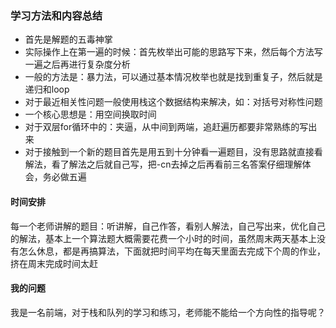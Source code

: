 ### 学习方法和内容总结
- 首先是解题的五毒神掌
- 实际操作上在第一遍的时候：首先枚举出可能的思路写下来，然后每个方法写一遍之后再进行复杂度分析
- 一般的方法是：暴力法，可以通过基本情况枚举也就是找到重复子，然后就是递归和loop
- 对于最近相关性问题一般使用栈这个数据结构来解决，如：对括号对称性问题
- 一个核心思想是：用空间换取时间
- 对于双层for循环中的：夹逼，从中间到两端，追赶遍历都要非常熟练的写出来
- 对于接触到一个新的题目首先是用五到十分钟看一遍题目，没有思路就直接看解法，看了解法之后就自己写，把-cn去掉之后再看前三名答案仔细理解体会，务必做五遍
#### 时间安排
每一个老师讲解的题目：听讲解，自己作答，看别人解法，自己写出来，优化自己的解法，基本上一个算法题大概需要花费一个小时的时间，虽然周末两天基本上没有怎么休息，都是再搞算法，下面就把时间平均在每天里面去完成下个周的作业，挤在周末完成时间太赶
#### 我的问题
我是一名前端，对于栈和队列的学习和练习，老师能不能给一个方向性的指导呢？